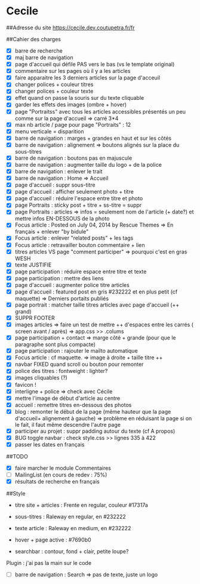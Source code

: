 # Cecile
##Adresse du site
https://cecile.dev.coutupetra.fr/fr

##Cahier des charges
- [X] barre de recherche
- [X] maj barre de navigation
- [X] page d'accueil qui défile PAS vers le bas (vs le template original)
- [X] commentaire sur les pages où il y a les articles
- [X] faire apparaitre les 3 derniers articles sur la page d'acceuil
- [X] changer polices + couleur titres
- [X] changer polices + couleur texte
- [X] effet quand on passe la souris sur du texte cliquable
- [X] garder les effets des images (ombre + hover)
- [X] page "Portraitss" avec tous les articles accessibles présentés un peu comme sur la page d'accueil => carré 3*4
- [X] max nb article / page pour page "Portraits" : 12
- [X] menu verticale = disparition
- [X] barre de navigation : marges + grandes en haut et sur les côtés
- [X] barre de navigation : alignement => boutons alignés sur la place du sous-titres
- [X] barre de navigation : boutons pas en majuscule
- [X] barre de navigation : augmenter taille du logo + de la police
- [X] barre de navigation : enlever le trait
- [X] barre de navigation : Home => Accueil
- [X] page d'accueil : suppr sous-titre
- [X] page d'accueil : afficher seulement photo + titre
- [X] page d'accueil : réduire l'espace entre titre et photo
- [X] page Portraits : sticky post + titre + ss-titre = suppr
- [X] page Portraits : articles => infos = seulement nom de l'article (+ date?) et mettre infos EN-DESSOUS de la photo
- [X] Focus article : Posted on July 04, 2014 by Rescue Themes => En français + enlever "by bidule"
- [X] Focus article : enlever "related posts" + les tags
- [X] Focus article : retravailler bouton commentaire + lien
- [X] titres articles VS page "comment participer" => pourquoi c'est en gras WESH
- [X] texte JUSTIFIE
- [X] page participation : réduire espace entre titre et texte
- [X] page participation : mettre des liens
- [X] page d'accueil : augmenter police titre articles
- [X] page d'accueil : featured post en gris #232222 et en plus petit (cf maquette) => Derniers portaits publiés
- [X] page portrait : matcher taille titres articles avec page d'accueil (++ grand)
- [X] SUPPR FOOTER
- [X] images articles => faire un test de mettre ++ d'espaces entre les carrés ( screen avant / après) => app.css >> .colums
- [X] page participation + contact => marge côté + grande (pour que le paragraphe sont plus compacte)
- [X] page participation : rajouter le mailto automatique
- [X] Focus article : cf maquette. => image à droite + taille titre ++
- [X] navbar FIXED quand scroll ou bouton pour remonter
- [X] police des titres : fontweight : lighter?
- [X] images cliquables (?)
- [X] favicon !
- [X] interligne + police => check avec Cécile
- [X] mettre l'image de début d'article au centre
- [X] accueil : remettre titres en-dessous des photos
- [X] blog : remonter le début de la page (même hauteur que la page d'accueil+ alignement à gauche) => problème en réduisant la page si on le fait, il faut même descendre l'autre page
- [X] participer au projet : suppr padding autour du texte (cf A propos)
- [X] BUG toggle navbar : check style.css >> lignes 335 à 422
- [X] passer les dates en français

##TODO
- [X] faire marcher le module Commentaires
- [ ] MailingList (en cours de redev : 75%)
- [X] résultats de recherche en français

##Style
- titre site + articles : Frente en regular, couleur #17317a
- sous-titres : Raleway en regular, en #232222
- texte article : Raleway en medium, en #232222
- hover + page active : #7690b0

- searchbar : contour, fond + clair, petite loupe?


Plugin : j'ai pas la main sur le code
- [ ] barre de navigation : Search => pas de texte, juste un logo
